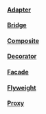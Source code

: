 #### [Adapter](adapter/adapter.md)
#### [Bridge](bridge/bridge.md)
#### [Composite](composite/composite.md)
#### [Decorator](decorator/decorator.md)
#### [Facade](facade/facade.md)
#### [Flyweight](flyweight/flyweight.md)
#### [Proxy](proxy/proxy.md)
